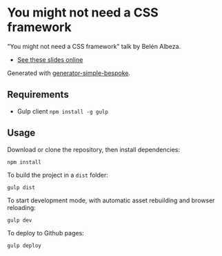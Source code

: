 # You might not need a CSS framework

"You might not need a CSS framework" talk by Belén Albeza.

* [See these slides online](https://belen-albeza.github.io/talk-css-frameworks)

Generated with [generator-simple-bespoke](https://github.com/belen-albeza/generator-simple-bespoke).

## Requirements

- Gulp client `npm install -g gulp`

## Usage

Download or clone the repository, then install dependencies:

```
npm install
```

To build the project in a `dist` folder:

```
gulp dist
```

To start development mode, with automatic asset rebuilding and browser reloading:

```
gulp dev
```

To deploy to Github pages:

```
gulp deploy
```
